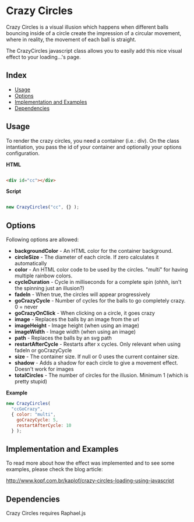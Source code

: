 # Crazy Circles
 
Crazy Circles is a visual illusion which happens when different balls bouncing inside of a circle create the impression of a circular movement, where in reality, the movement of each ball is straight.

The CrazyCircles javascript class allows you to easily add this nice visual effect to your loading...'s page.
 
## Index
 
* [Usage](#usage)
* [Options](#options)
* [Implementation and Examples](#implementation-and-examples)
* [Dependencies](#dependencies)
 
## Usage
 
To render the crazy circles, you need a container (i.e.: div). On the class intantiation, you pass the id of your container and optionally your options configuration.

**HTML**

```html

<div id="cc"></div>

```

**Script**

```javascript

new CrazyCircles("cc", {} );

```
 
## Options

Following options are allowed:

 * **backgroundColor** - An HTML color for the container background.
 * **circleSize** - The diameter of each circle. If zero calculates it automatically
 * **color** - An HTML color code to be used by the circles. "multi" for having multiple rainbow colors.
 * **cycleDuration** - Cycle in milliseconds for a complete spin (ohhh, isn't the spinning just an illusion?)
 * **fadeIn** - When true, the circles will appear progressively
 * **goCrazyCycle** - Number of cycles for the balls to go completely crazy. 0 = never
 * **goCrazyOnClick** - When clicking on a circle, it goes crazy
 * **image** - Replaces the balls by an image from the url
 * **imageHeight** - Image height (when using an image)
 * **imageWidth** - Image width (when using an image)
 * **path** - Replaces the balls by an svg path
 * **restartAfterCycle** - Restarts after x cycles. Only relevant when using fadeIn or goCrazyCycle
 * **size** - The container size. If null or 0 uses the current container size.
 * **shadow** - Adds a shadow for each circle to give a movement effect. Doesn't work for images
 * **totalCircles** - The number of circles for the illusion. Minimum 1 (which is pretty stupid)	

**Example**

```javascript
new CrazyCircles(
  "ccGoCrazy", 
  { color: "multi", 
    goCrazyCycle: 5, 
    restartAfterCycle: 10 
  } );	
```
	

## Implementation and Examples

To read more about how the effect was implemented and to see some examples, please check the blog article:

<http://www.kopf.com.br/kaplof/crazy-circles-loading-using-javascript>

## Dependencies

Crazy Circles requires Raphael.js

